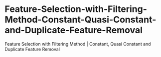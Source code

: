 # Feature-Selection-with-Filtering-Method-Constant-Quasi-Constant-and-Duplicate-Feature-Removal
Feature Selection with Filtering Method | Constant, Quasi Constant and Duplicate Feature Removal
